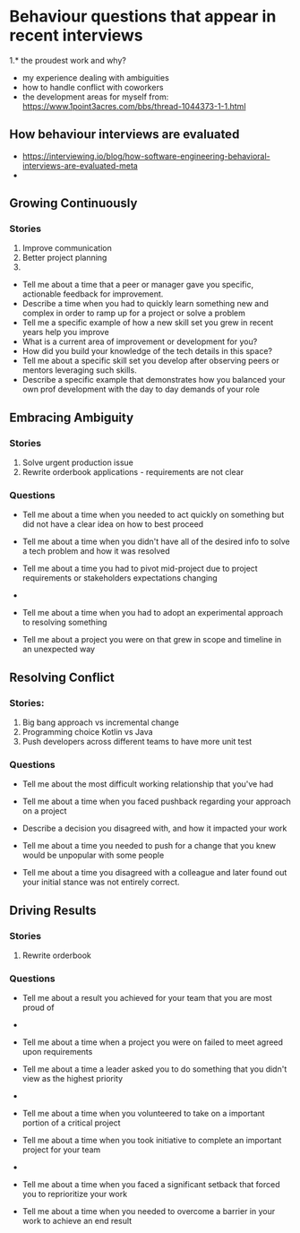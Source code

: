# Behaviour questions that appear in recent interviews
1.* the proudest work and why?
* my experience dealing with ambiguities
* how to handle conflict with coworkers
* the development areas for myself
from: https://www.1point3acres.com/bbs/thread-1044373-1-1.html

## How behaviour interviews are evaluated
- https://interviewing.io/blog/how-software-engineering-behavioral-interviews-are-evaluated-meta
- 
## Growing Continuously 
### Stories
1. Improve communication
2. Better project planning
3. 
- Tell me about a time that a peer or manager gave you specific, actionable feedback for improvement.
- Describe a time when you had to quickly learn something new and complex in order to ramp up for a project or solve a problem
- Tell me a specific example of how a new skill set you grew in recent years help you improve
- What is a current area of improvement or development for you?
- How did you build your knowledge of the tech details in this space?
- Tell me about a specific skill set you develop after observing peers or mentors leveraging such skills.
- Describe a specific example that demonstrates how you balanced your own prof development with the day to day demands of your role

## Embracing Ambiguity 
### Stories
1. Solve urgent production issue
2. Rewrite orderbook applications - requirements are not clear

### Questions
- Tell me about a time when you needed to act quickly on something but did not have a clear idea on how to best proceed
- Tell me about a time when you didn't have all of the desired info to solve a tech problem and how it was resolved

- Tell me about a time you had to pivot mid-project due to project requirements or stakeholders expectations changing
- 
- Tell me about a time when you had to adopt an experimental approach to resolving something

- Tell me about a project you were on that grew in scope and timeline in an unexpected way

## Resolving Conflict 
### Stories:
1. Big bang approach vs incremental change
2. Programming choice Kotlin vs Java
3. Push developers across different teams to have more unit test

### Questions
- Tell me about the most difficult working relationship that you've had
- Tell me about a time when you faced pushback regarding your approach on a project
- Describe a decision you disagreed with, and how it impacted your work
- Tell me about a time you needed to push for a change that you knew would be unpopular with some people

- Tell me about a time you disagreed with a colleague and later found out your initial stance was not entirely correct.

## Driving Results
### Stories
1. Rewrite orderbook

### Questions
- Tell me about a result you achieved for your team that you are most proud of
- 
- Tell me about a time when a project you were on failed to meet agreed upon requirements

- Tell me about a time a leader asked you to do something that you didn't view as the highest priority
- 
- Tell me about a time when you volunteered to take on a important portion of a critical project
- Tell me about a time when you took initiative to complete an important project for your team
- 
- Tell me about a time when you faced a significant setback that forced you to reprioritize your work
- Tell me about a time when you needed to overcome a barrier in your work to achieve an end result

